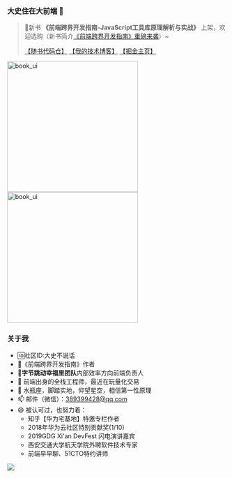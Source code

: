 ### 大史住在大前端 👋

> 💬新书  **《前端跨界开发指南-JavaScript工具库原理解析与实战》** 上架，欢迎选购（新书简介[《前端跨界开发指南》重磅来袭](https://mp.weixin.qq.com/s/Ccv7_YLQGnuLkxWHHp7g_g)）~
>
> [【随书代码仓】](https://github.com/dashnowords/imfe)   [【我的技术博客】](https://github.com/dashnowords/blogs)     [【掘金主页】](https://juejin.cn/user/2946346892662136)

<img align="top" src="https://user-images.githubusercontent.com/19146353/183053377-b26615a1-645e-4b92-b404-9d0df8a7aefd.png" alt="book_ui" width="300" /><img align="top" src="https://user-images.githubusercontent.com/19146353/185374743-babc95c5-2cbb-42f0-9d68-4535253988e1.png" alt="book_ui" width="300" />


### 关于我

- :id:社区ID:大史不说话
- :book:《前端跨界开发指南》作者
- :musical_note:**字节跳动幸福里团队**内部效率方向前端负责人
- 🌱 前端出身的全栈工程师，最近在玩量化交易
- 🤔 水瓶座，脚踏实地，仰望星空，相信第一性原理
- 📫 邮件（微信）：389399428@qq.com 
- 😄  被认可过，也努力着：
  - 知乎【华为宅基地】特邀专栏作者
  - 2018年华为云社区特别贡献奖(1/10)
  - 2019GDG Xi'an DevFest 闪电演讲嘉宾
  - 西安交通大学航天学院外聘软件技术专家
  - 前端早早聊、51CTO特约讲师

<a href="https://github.com/dashnowords/blogs">
<img align="center" src="https://github-readme-stats.vercel.app/api?username=dashnowords&show_icons=true&theme=buefy" /></a>

